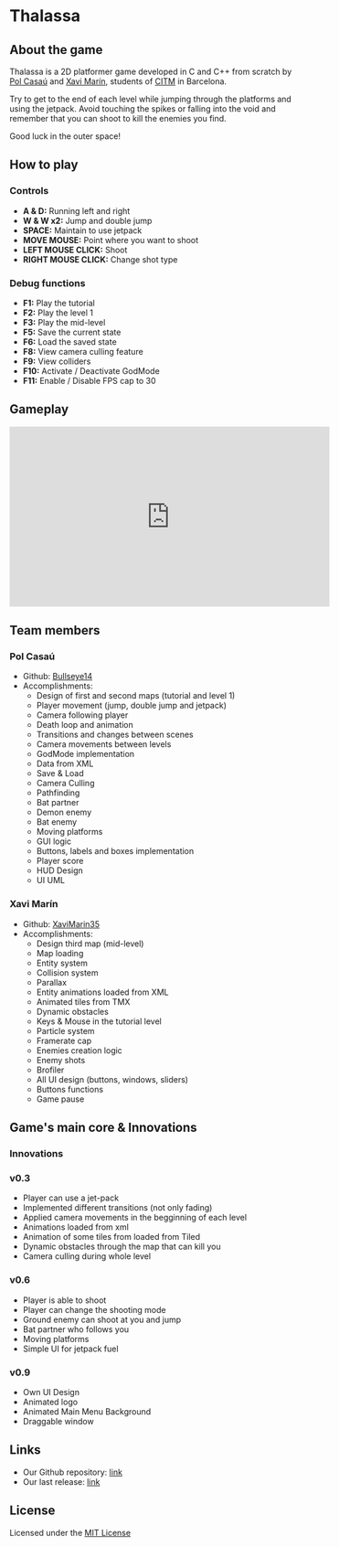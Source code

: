 # Thalassa

## About the game

Thalassa is a 2D platformer game developed in C and C++ from scratch by [Pol Casaú](https://github.com/Bullseye14) and [Xavi Marín](https://github.com/xavimarin35), students of [CITM](https://www.citm.upc.edu/) in Barcelona.

Try to get to the end of each level while jumping through the platforms and using the jetpack. Avoid touching the spikes or falling into the void and remember that you can shoot to kill the enemies you find. 

Good luck in the outer space!

## How to play
### Controls

- **A & D:** 	Running left and right
- **W & W x2:** 	Jump and double jump
- **SPACE:** 	Maintain to use jetpack
- **MOVE MOUSE:** Point where you want to shoot
- **LEFT MOUSE CLICK:**   Shoot
- **RIGHT MOUSE CLICK:** Change shot type

### Debug functions

- **F1:** Play the tutorial
- **F2:** Play the level 1
- **F3:** Play the mid-level
- **F5:** Save the current state
- **F6:** Load the saved state
- **F8:** View camera culling feature
- **F9:** View colliders 
- **F10:** Activate / Deactivate GodMode
- **F11:** Enable / Disable FPS cap to 30 

## Gameplay
<iframe width="560" height="315" src="https://www.youtube.com/embed/KfyRtUm8lHU" frameborder="0" allow="accelerometer; autoplay; clipboard-write; encrypted-media; gyroscope; picture-in-picture" allowfullscreen></iframe>

## Team members
### Pol Casaú 
- Github: [Bullseye14](https://github.com/Bullseye14)
- Accomplishments:
	- Design of first and second maps (tutorial and level 1)
	- Player movement (jump, double jump and jetpack)
	- Camera following player
	- Death loop and animation
	- Transitions and changes between scenes
	- Camera movements between levels
	- GodMode implementation
	- Data from XML
	- Save & Load
	- Camera Culling
	- Pathfinding
	- Bat partner
	- Demon enemy
	- Bat enemy
	- Moving platforms
	- GUI logic
	- Buttons, labels and boxes implementation
	- Player score
	- HUD Design
	- UI UML
	
### Xavi Marín

- Github: [XaviMarin35](https://github.com/xavimarin35)
- Accomplishments:
	- Design third map (mid-level)
	- Map loading
	- Entity system
	- Collision system
	- Parallax
	- Entity animations loaded from XML
	- Animated tiles from TMX
	- Dynamic obstacles
	- Keys & Mouse in the tutorial level
	- Particle system
	- Framerate cap
	- Enemies creation logic
	- Enemy shots
	- Brofiler
	- All UI design (buttons, windows, sliders)
	- Buttons functions
	- Game pause
	
## Game's main core & Innovations

### Innovations

### v0.3
- Player can use a jet-pack
- Implemented different transitions (not only fading)
- Applied camera movements in the begginning of each level
- Animations loaded from xml
- Animation of some tiles from loaded from Tiled
- Dynamic obstacles through the map that can kill you
- Camera culling during whole level

### v0.6
- Player is able to shoot
- Player can change the shooting mode
- Ground enemy can shoot at you and jump
- Bat partner who follows you
- Moving platforms
- Simple UI for jetpack fuel

### v0.9
- Own UI Design
- Animated logo
- Animated Main Menu Background
- Draggable window

## Links
- Our Github repository: [link](https://github.com/xavimarin35/Thalassa)
- Our last release: [link](https://github.com/xavimarin35/Thalassa/releases)

## License
Licensed under the [MIT License](https://github.com/xavimarin35/Thalassa/blob/master/LICENSE)
